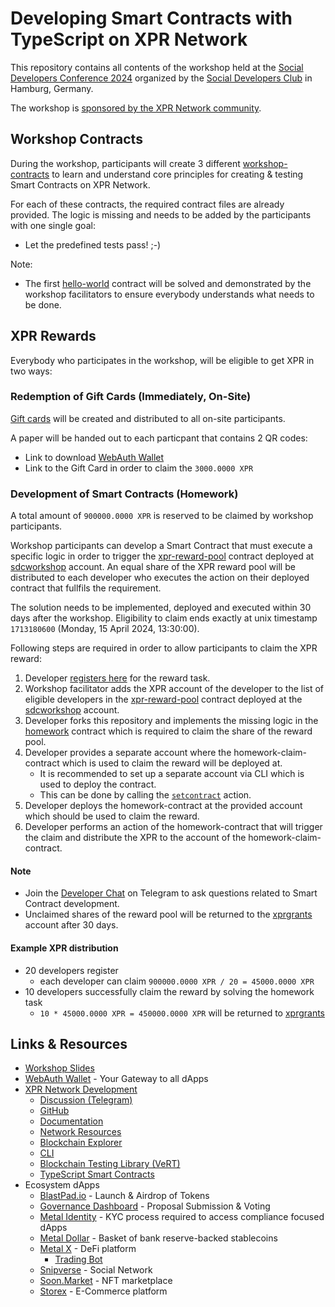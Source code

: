 # Developing Smart Contracts with TypeScript on XPR Network
This repository contains all contents of the workshop held at the [Social Developers Conference 2024](https://www.eventbrite.com/e/social-developers-conference-2024-tickets-780940292437) organized by the [Social Developers Club](https://socialdevelopersclub.de) in Hamburg, Germany.

The workshop is [sponsored by the XPR Network community](https://gov.xprnetwork.org/communities/6/proposals/65c25d8e86e4fa65cc393740).

## Workshop Contracts
During the workshop, participants will create 3 different [workshop-contracts](./workshop-contracts) to learn and understand core principles for creating & testing Smart Contracts on XPR Network.

For each of these contracts, the required contract files are already provided. The logic is missing and needs to be added by the participants with one single goal:
- Let the predefined tests pass! ;-)

Note:
- The first [hello-world](./workshop-contracts/0-hello-world) contract will be solved and demonstrated by the workshop facilitators to ensure everybody understands what needs to be done.

## XPR Rewards
Everybody who participates in the workshop, will be eligible to get XPR in two ways:

### Redemption of Gift Cards (Immediately, On-Site)
[Gift cards](https://metalx.com/news/virtual-crypto-gift-card) will be created and distributed to all on-site participants.

A paper will be handed out to each particpant that contains 2 QR codes:
- Link to download [WebAuth Wallet](https://wauth.co)
- Link to the Gift Card in order to claim the `3000.0000 XPR`

### Development of Smart Contracts (Homework)
A total amount of `900000.0000 XPR` is reserved to be claimed by workshop participants.

Workshop participants can develop a Smart Contract that must execute a specific logic in order to trigger the [xpr-reward-pool](./reward-contracts/xpr-reward-pool) contract deployed at [sdcworkshop](https://explorer.xprnetwork.org/account/sdcworkshop?loadContract=true&tab=Tables&limit=100) account. An equal share of the XPR reward pool will be distributed to each developer who executes the action on their deployed contract that fullfils the requirement.

The solution needs to be implemented, deployed and executed within 30 days after the workshop. Eligibility to claim ends exactly at unix timestamp `1713180600` (Monday, 15 April 2024, 13:30:00).

Following steps are required in order to allow participants to claim the XPR reward:
1. Developer [registers here](../../issues/new?assignees=marc0olo&labels=registration&projects=&template=register-for-reward.yaml&title=%5BREGISTER%5D%3A+<xpr+account>) for the reward task.
1. Workshop facilitator adds the XPR account of the developer to the list of eligible developers in the [xpr-reward-pool](./reward-contracts/xpr-reward-pool) contract deployed at the [sdcworkshop](https://explorer.xprnetwork.org/account/sdcworkshop?loadContract=true&tab=Tables&limit=100) account.
1. Developer forks this repository and implements the missing logic in the [homework](./reward-contracts/homework) contract which is required to claim the share of the reward pool.
1. Developer provides a separate account where the homework-claim-contract which is used to claim the reward will be deployed at.
    - It is recommended to set up a separate account via CLI which is used to deploy the contract.
    - This can be done by calling the [`setcontract`](https://explorer.xprnetwork.org/account/sdcworkshop?loadContract=true&tab=Actions&limit=100&action=setctacc) action.
1. Developer deploys the homework-contract at the provided account which should be used to claim the reward.
1. Developer performs an action of the homework-contract that will trigger the claim and distribute the XPR to the account of the homework-claim-contract.

#### Note
- Join the [Developer Chat](https://t.me/XPRNetwork/935158) on Telegram to ask questions related to Smart Contract development.
- Unclaimed shares of the reward pool will be returned to the [xprgrants](https://explorer.xprnetwork.org/account/xprgrants) account after 30 days.

#### Example XPR distribution
- 20 developers register
    - each developer can claim `900000.0000 XPR / 20 = 45000.0000 XPR`
- 10 developers successfully claim the reward by solving the homework task
    - `10 * 45000.0000 XPR = 450000.0000 XPR` will be returned to [xprgrants](https://explorer.xprnetwork.org/account/xprgrants)

## Links & Resources
- [Workshop Slides](.slides/20240316_sc-development-typescript-xpr-network.pdf)
- [WebAuth Wallet](https://wauth.co) - Your Gateway to all dApps
- [XPR Network Development](https://xprnetwork.org)
    - [Discussion (Telegram)](https://t.me/XPRNetwork/935158)
    - [GitHub](https://github.com/XPRNetwork)
    - [Documentation](https://docs.xprnetwork.org/introduction/overview.html)
    - [Network Resources](https://resources.xprnetwork.org/storage)
    - [Blockchain Explorer](https://explorer.xprnetwork.org/)
    - [CLI](https://github.com/XPRNetwork/proton-cli)
    - [Blockchain Testing Library (VeRT)](https://github.com/XPRNetwork/vert)
    - [TypeScript Smart Contracts](https://github.com/XPRNetwork/ts-smart-contracts)
- Ecosystem dApps
    - [BlastPad.io](https://snipverse.com) - Launch & Airdrop of Tokens
    - [Governance Dashboard](https://gov.xprnetwork.org) - Proposal Submission & Voting
    - [Metal Identity](https://identity.metallicus.com) - KYC process required to access compliance focused dApps
    - [Metal Dollar](https://dollar.metalx.com) - Basket of bank reserve-backed stablecoins
    - [Metal X](https://metalx.com) - DeFi platform
        - [Trading Bot](https://github.com/XPRNetwork/dex-bot)
    - [Snipverse](https://snipverse.com) - Social Network
    - [Soon.Market](https://soon.market) - NFT marketplace
    - [Storex](https://storex.io) - E-Commerce platform